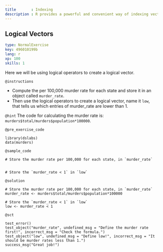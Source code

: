 ```yaml
---
title       : Indexing
description : R provides a powerful and convenient way of indexing vectors. We're going to learn some ways of doing that!
---
```

## Logical Vectors

```yaml
type: NormalExercise
key: 496010199b
lang: r
xp: 100
skills: 1
```
Here we will be using logical operators to create a logical vector.

`@instructions`
- Compute the per 100,000 murder rate for each state and store it in an object called `murder_rate`. 
- Then use the logical operators to create a logical vector, name it `low`, that tells us which entries of murder_rate are lower than 1.

`@hint`
The code for calculating the murder rate is: `murders$total/murders$population*100000`. 

`@pre_exercise_code`
```{r}
library(dslabs)
data(murders)
```

`@sample_code`
```{r}
# Store the murder rate per 100,000 for each state, in `murder_rate`


# Store the `murder_rate < 1` in `low` 
```

`@solution`
```{r}
# Store the murder rate per 100,000 for each state, in `murder_rate`
murder_rate <- murders$total/murders$population*100000

# Store the `murder_rate < 1` in `low` 
low <- murder_rate < 1
```

`@sct`
```{r}
test_error()
test_object("murder_rate", undefined_msg = "Define the murder rate first!", incorrect_msg = "Check the formula.")
test_object("low", undefined_msg = "Define low!", incorrect_msg = "It should be murder rates less than 1.")
success_msg("Great job!")
```

